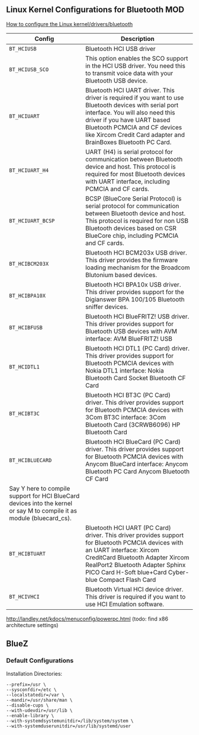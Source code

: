 ## Linux Kernel Configurations for Bluetooth MOD

[How to configure the Linux kernel/drivers/bluetooth](http://how-to.wikia.com/wiki/How_to_configure_the_Linux_kernel/drivers/bluetooth)

| Config    | Description |
|-----------|--------------------------|
| `BT_HCIUSB` | Bluetooth HCI USB driver |
| `BT_HCIUSB_SCO` | This option enables the SCO support in the HCI USB driver. You need this to transmit voice data with your Bluetooth USB device. |
| `BT_HCIUART` | Bluetooth HCI UART driver. This driver is required if you want to use Bluetooth devices with serial port interface. You will also need this driver if you have UART based Bluetooth PCMCIA and CF devices like Xircom Credit Card adapter and BrainBoxes Bluetooth PC Card. |
| `BT_HCIUART_H4` | UART (H4) is serial protocol for communication between Bluetooth device and host. This protocol is required for most Bluetooth devices with UART interface, including PCMCIA and CF cards. |
| `BT_HCIUART_BCSP` | BCSP (BlueCore Serial Protocol) is serial protocol for communication between Bluetooth device and host. This protocol is required for non USB Bluetooth devices based on CSR BlueCore chip, including PCMCIA and CF cards. |
| `BT_HCIBCM203X` | Bluetooth HCI BCM203x USB driver. This driver provides the firmware loading mechanism for the Broadcom Blutonium based devices. |
| `BT_HCIBPA10X` | Bluetooth HCI BPA10x USB driver. This driver provides support for the Digianswer BPA 100/105 Bluetooth sniffer devices. |
| `BT_HCIBFUSB` | Bluetooth HCI BlueFRITZ! USB driver. This driver provides support for Bluetooth USB devices with AVM interface: AVM BlueFRITZ! USB | 
| `BT_HCIDTL1` | Bluetooth HCI DTL1 (PC Card) driver. This driver provides support for Bluetooth PCMCIA devices with Nokia DTL1 interface: Nokia Bluetooth Card Socket Bluetooth CF Card |
| `BT_HCIBT3C` | Bluetooth HCI BT3C (PC Card) driver. This driver provides support for Bluetooth PCMCIA devices with 3Com BT3C interface: 3Com Bluetooth Card (3CRWB6096) HP Bluetooth Card |
| `BT_HCIBLUECARD` | Bluetooth HCI BlueCard (PC Card) driver. This driver provides support for Bluetooth PCMCIA devices with Anycom BlueCard interface: Anycom Bluetooth PC Card Anycom Bluetooth CF Card
Say Y here to compile support for HCI BlueCard devices into the kernel or say M to compile it as module (bluecard_cs). |
| `BT_HCIBTUART` | Bluetooth HCI UART (PC Card) driver. This driver provides support for Bluetooth PCMCIA devices with an UART interface: Xircom CreditCard Bluetooth Adapter Xircom RealPort2 Bluetooth Adapter Sphinx PICO Card H-Soft blue+Card Cyber-blue Compact Flash Card |
| `BT_HCIVHCI` | Bluetooth Virtual HCI device driver. This driver is required if you want to use HCI Emulation software. |



http://landley.net/kdocs/menuconfig/powerpc.html
(todo: find x86 architecture settings)

## BlueZ
### Default Configurations

Installation Directories:

```text
--prefix=/usr \
--sysconfdir=/etc \
--localstatedir=/var \
--mandir=/usr/share/man \
--disable-cups \
--with-udevdir=/usr/lib \
--enable-library \
--with-systemdsystemunitdir=/lib/system/system \
--with-systemduserunitdir=/usr/lib/systemd/user
```